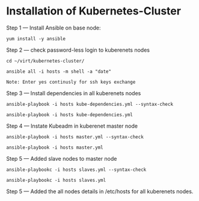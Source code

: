 # Installation of Kubernetes-Cluster

Step 1 — Install Ansible on base node:

    yum install -y ansible

Step 2 — check password-less login to kuberenets nodes

    cd ~/virt/kubernetes-cluster/

    ansible all -i hosts -m shell -a "date"

    Note: Enter yes continusly for ssh keys exchange

Step 3 — Install dependencies in all kuberenets nodes

    ansible-playbook -i hosts kube-dependencies.yml --syntax-check

    ansible-playbook -i hosts kube-dependencies.yml

Step 4 — Instate Kubeadm in kuberenet master node

    ansible-playbook -i hosts master.yml --syntax-check

    ansible-playbook -i hosts master.yml

Step 5 — Added slave nodes to master node

    ansible-playbookc -i hosts slaves.yml --syntax-check

    ansible-playbookc -i hosts slaves.yml

Step 5 —  Added the all nodes details in /etc/hosts for all kuberenets nodes.

